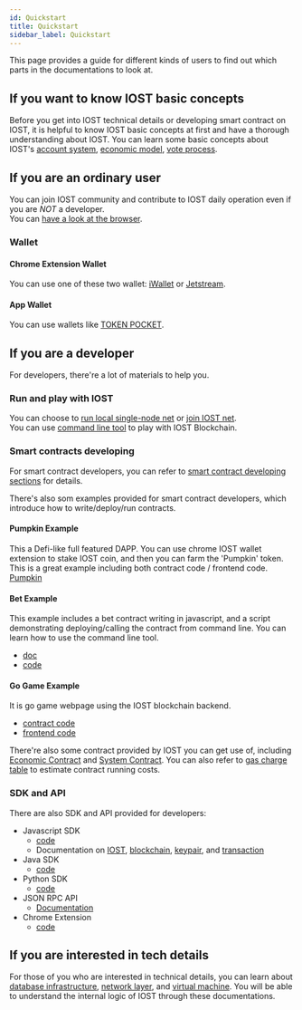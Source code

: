 ```yaml
---
id: Quickstart
title: Quickstart
sidebar_label: Quickstart
---
```


This page provides a guide for different kinds of users to find out which parts in the documentations to look at.

## If you want to know IOST basic concepts

Before you get into IOST technical details or developing smart contract on IOST, it is helpful to know IOST basic concepts at first and have a thorough understanding about IOST. You can learn some basic concepts about IOST's [account system](2-intro-of-iost/Account.md), [economic model](2-intro-of-iost/Economic-model.md), [vote process](2-intro-of-iost/Vote.md).



## If you are an ordinary user

You can join IOST community and contribute to IOST daily operation even if you are *NOT* a developer.  
You can [have a look at the browser](https://www.iostabc.com).

### Wallet

#### Chrome Extension Wallet
You can use one of these two wallet: [iWallet](https://chrome.google.com/webstore/detail/iwallet/kncchdigobghenbbaddojjnnaogfppfj?utm_source=chrome-ntp-icon) or [Jetstream](https://chrome.google.com/webstore/detail/jetstream/ijancdlmlahmfgcimhocmpibadokcdfc). 

#### App Wallet
You can use wallets like [TOKEN POCKET](https://www.tokenpocket.pro/).

## If you are a developer

For developers, there're a lot of materials to help you.

### Run and play with IOST

You can choose to [run local single-node net](4-running-iost-node/LocalServer.md) or [join IOST net](4-running-iost-node/Deployment.md).   
You can use [command line tool](4-running-iost-node/iWallet.md) to play with IOST Blockchain.

### Smart contracts developing

For smart contract developers, you can refer to [smart contract developing sections](3-smart-contract/ContractStart.md) for details.   

There's also som examples provided for smart contract developers, which introduce how to write/deploy/run contracts.

#### Pumpkin Example
This a Defi-like full featured DAPP. You can use chrome IOST wallet extension to stake IOST coin, and then you can farm the 'Pumpkin' token. This is a great example including both contract code / frontend code. [Pumpkin](http://pumpkindefi.com/)

#### Bet Example
This example includes a bet contract writing in javascript, and a script demonstrating deploying/calling the contract from command line. You can learn how to use the command line tool.

* [doc](5-lucky-bet/LuckyBet.md)
* [code](https://github.com/iost-official/luckybet_sample)

#### Go Game Example
It is go game webpage using the IOST blockchain backend.   

* [contract code](https://github.com/iost-official/contracts/tree/master/demos)
* [frontend code](https://github.com/iost-official/gobang)

There're also some contract provided by IOST you can get use of, including [Economic Contract](6-reference/EconContract.md) and [System Contract](6-reference/SystemContract.md). You can also refer to [gas charge table](6-reference/GasChargeTable.md) to estimate contract running costs.

### SDK and API

There are also SDK and API provided for developers:

* Javascript SDK
	* [code](https://github.com/iost-official/iost.js)
	* Documentation on [IOST](7-iost-js/IOST-class.md), [blockchain](7-iost-js/Blockchain-class.md), [keypair](7-iost-js/KeyPair-class.md), and [transaction](7-iost-js/Transaction-class.md)
* Java SDK
	* [code](https://github.com/iost-official/java-sdk)
* Python SDK
	* [code](https://github.com/iost-official/pyost) 
* JSON RPC API
	* [Documentation](6-reference/API.md)
* Chrome Extension
	* [code](https://github.com/lispc/iost-extension)

## If you are interested in tech details

For those of you who are interested in technical details, you can learn about [database infrastructure](2-intro-of-iost/Database.md), [network layer](2-intro-of-iost/Network-layer.md), and [virtual machine](2-intro-of-iost/VM.md). You will be able to understand the internal logic of IOST through these documentations.

